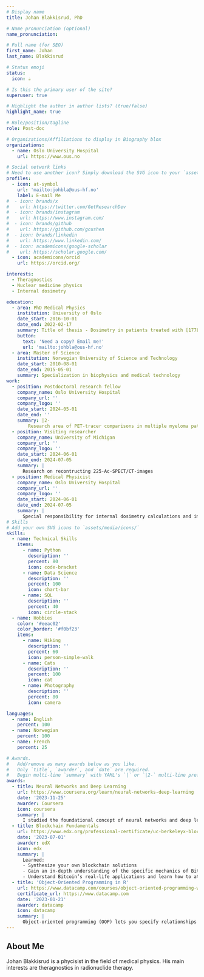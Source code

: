 ```yaml
---
# Display name
title: Johan Blakkisrud, PhD

# Name pronunciation (optional)
name_pronunciation:

# Full name (for SEO)
first_name: Johan
last_name: Blakkisrud

# Status emoji
status:
  icon: ☕️

# Is this the primary user of the site?
superuser: true

# Highlight the author in author lists? (true/false)
highlight_name: true

# Role/position/tagline
role: Post-doc

# Organizations/Affiliations to display in Biography blox
organizations:
  - name: Oslo University Hospital
    url: https://www.ous.no

# Social network links
# Need to use another icon? Simply download the SVG icon to your `assets/media/icons/` folder.
profiles:
  - icon: at-symbol
    url: 'mailto:johbla@ous-hf.no'
    label: E-mail Me
#  - icon: brands/x
#    url: https://twitter.com/GetResearchDev
#  - icon: brands/instagram
#    url: https://www.instagram.com/
#  - icon: brands/github
#    url: https://github.com/gcushen
#  - icon: brands/linkedin
#    url: https://www.linkedin.com/
#  - icon: academicons/google-scholar
#    url: https://scholar.google.com/
  - icon: academicons/orcid
    url: https://orcid.org/

interests:
  - Theragnostics
  - Nuclear medicine physics
  - Internal dosimetry

education:
  - area: PhD Medical Physics
    institution: University of Oslo
    date_start: 2016-10-01
    date_end: 2022-02-17
    summary: Title of thesis - Dosimetry in patients treated with [177Lu]Lu-lilotomab satetraxetan
    button:
      text: 'Need a copy? Email me!'
      url: 'mailto:johbla@ous-hf.no'
  - area: Master of Science
    institution: Norwegian University of Science and Technology
    date_start: 2010-08-01
    date_end: 2015-05-01
    summary: Specialization in biophysics and medical technology
work:
  - position: Postdoctoral research fellow
    company_name: Oslo University Hospital
    company_url: ''
    company_logo: ''
    date_start: 2024-05-01
    date_end: ''
    summary: |2-
        Research area of PET-tracer comparisons in multiple myeloma patients
  - position: Visiting researcher
    company_name: University of Michigan
    company_url: ''
    company_logo: ''
    date_start: 2024-06-01
    date_end: 2024-07-05
    summary: |
      Research on recontructing 225-Ac-SPECT/CT-images
  - position: Medical Physicist
    company_name: Oslo University Hospital
    company_url: ''
    company_logo: ''
    date_start: 2024-06-01
    date_end: 2024-07-05
    summary: |
      Special responsibility for internal dosimetry calculations and implementation of internal dosimetry in radionuclide therapy with 177Lu-DOTA-TATE
# Skills
# Add your own SVG icons to `assets/media/icons/`
skills:
  - name: Technical Skills
    items:
      - name: Python
        description: ''
        percent: 80
        icon: code-bracket
      - name: Data Science
        description: ''
        percent: 100
        icon: chart-bar
      - name: SQL
        description: ''
        percent: 40
        icon: circle-stack
  - name: Hobbies
    color: '#eeac02'
    color_border: '#f0bf23'
    items:
      - name: Hiking
        description: ''
        percent: 60
        icon: person-simple-walk
      - name: Cats
        description: ''
        percent: 100
        icon: cat
      - name: Photography
        description: ''
        percent: 80
        icon: camera

languages:
  - name: English
    percent: 100
  - name: Norwegian
    percent: 100
  - name: French
    percent: 25

# Awards.
#   Add/remove as many awards below as you like.
#   Only `title`, `awarder`, and `date` are required.
#   Begin multi-line `summary` with YAML's `|` or `|2-` multi-line prefix and indent 2 spaces below.
awards:
  - title: Neural Networks and Deep Learning
    url: https://www.coursera.org/learn/neural-networks-deep-learning
    date: '2023-11-25'
    awarder: Coursera
    icon: coursera
    summary: |
      I studied the foundational concept of neural networks and deep learning. By the end, I was familiar with the significant technological trends driving the rise of deep learning; build, train, and apply fully connected deep neural networks; implement efficient (vectorized) neural networks; identify key parameters in a neural network’s architecture; and apply deep learning to your own applications.
  - title: Blockchain Fundamentals
    url: https://www.edx.org/professional-certificate/uc-berkeleyx-blockchain-fundamentals
    date: '2023-07-01'
    awarder: edX
    icon: edx
    summary: |
      Learned:
      - Synthesize your own blockchain solutions
      - Gain an in-depth understanding of the specific mechanics of Bitcoin
      - Understand Bitcoin’s real-life applications and learn how to attack and destroy Bitcoin, Ethereum, smart contracts and Dapps, and alternatives to Bitcoin’s Proof-of-Work consensus algorithm
  - title: 'Object-Oriented Programming in R'
    url: https://www.datacamp.com/courses/object-oriented-programming-with-s3-and-r6-in-r
    certificate_url: https://www.datacamp.com
    date: '2023-01-21'
    awarder: datacamp
    icon: datacamp
    summary: |
      Object-oriented programming (OOP) lets you specify relationships between functions and the objects that they can act on, helping you manage complexity in your code. This is an intermediate level course, providing an introduction to OOP, using the S3 and R6 systems. S3 is a great day-to-day R programming tool that simplifies some of the functions that you write. R6 is especially useful for industry-specific analyses, working with web APIs, and building GUIs.
---
```


## About Me

Johan Blakkisrud is a phycisist in the field of medical physics. His main interests are theragnostics in radionuclide therapy.
